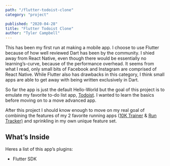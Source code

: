 ```yaml
---
path: "/flutter-todoist-clone"
category: "project"

published: "2020-04-28"
title: "Flutter Todoist Clone"   
author: "Tyler Campbell"
---
```

This has been my first run at making a mobile app.  I choose to use Flutter because of how well reviewed Dart has been by the community. I shied away from React Native, even though there would be essentially no learning’s-curve, because of the performance overhead. It seems from what I read, only small bits of Facebook and Instagram are comprised of React Native. While Flutter also has drawbacks in this category, I think small apps are able to get away with being written exclusively in Dart. 

So far the app is just the default Hello-World but the goal of this project is to emulate my favorite to-do list app, [Todoist](https://apps.apple.com/us/app/todoist-to-do-list-tasks/id572688855). I wanted to learn the basics before moving on to a move advanced app. 

After this project I should know enough to move on my real goal of combining the features of my 2 favorite running apps ([10K  Trainer](https://apps.apple.com/us/app/10k-trainer-by-c25k/id511600311) & [Run Tracker)](https://apps.apple.com/us/app/running-distance-tracker-pro/id1205237896) and sprinkling in my own unique feature set. 

## What’s Inside
Heres a list of this app’s plugins:

* Flutter SDK